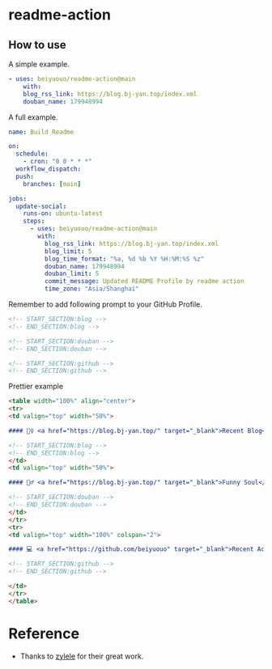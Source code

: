 # readme-action

## How to use

A simple example.

```yaml
- uses: beiyuouo/readme-action@main
    with:
    blog_rss_link: https://blog.bj-yan.top/index.xml
    douban_name: 179948994
```

A full example.

```yaml
name: Build Readme

on:
  schedule:
    - cron: "0 0 * * *"
  workflow_dispatch:
  push:
    branches: [main]

jobs:
  update-social:
    runs-on: ubuntu-latest
    steps:
      - uses: beiyuouo/readme-action@main
        with:
          blog_rss_link: https://blog.bj-yan.top/index.xml
          blog_limit: 5
          blog_time_format: "%a, %d %b %Y %H:%M:%S %z"
          douban_name: 179948994
          douban_limit: 5
          commit_message: Updated README Profile by readme action
          time_zone: "Asia/Shanghai"
```

Remember to add following prompt to your GitHub Profile.

```html
<!-- START_SECTION:blog -->
<!-- END_SECTION:blog -->

<!-- START_SECTION:douban -->
<!-- END_SECTION:douban -->

<!-- START_SECTION:github -->
<!-- END_SECTION:github -->
```

Prettier example
```markdown
<table width="100%" align="center">
<tr>
<td valign="top" width="50%">

#### 🤹‍♀️ <a href="https://blog.bj-yan.top/" target="_blank">Recent Blog</a>

<!-- START_SECTION:blog -->
<!-- END_SECTION:blog -->
</td>
<td valign="top" width="50%">

#### 🤾‍♂️ <a href="https://blog.bj-yan.top/" target="_blank">Funny Soul</a>

<!-- START_SECTION:douban -->
<!-- END_SECTION:douban -->
</td>
</tr>
<tr>
<td valign="top" width="100%" colspan="2">

#### 💻 <a href="https://github.com/beiyuouo" target="_blank">Recent Activity</a>

<!-- START_SECTION:github -->
<!-- END_SECTION:github -->

</td>
</tr>
</table>
```


# Reference

- Thanks to [zylele](https://github.com/zylele/social-readme) for their great work.